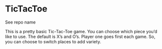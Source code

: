 # TicTacToe
See repo name

This is a pretty basic Tic-Tac-Toe game.  You can choose which piece you’d like to use.  The default is X’s and O’s.  Player one goes first each game.  So, you can choose to switch places to add variety.  